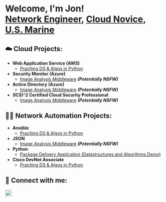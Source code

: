 <h1>Welcome, I'm Jon! <br/> <a href="https://www.linkedin.com/in/jonbriggsjr">Network Engineer</a>, <a href="https://github.com/jondanbriggs">Cloud Novice</a>,<a href="https://www.linkedin.com/in/jonbriggsjr"> U.S. Marine</a>

<h2>☁️  Cloud Projects:</h2>

- <b>Web Application Service (AWS)</b>
  - [Praciting DS & Algos in Python](https://github.com/joshmadakor1/Algorithms-Practice)
- <b>Security Monitor (Azure)</b>
  - [Image Analysis Middleware](https://github.com/joshmadakor1/4chan-Image-Analysis-Middleware-C964) <b><i>(Potentially NSFW)</b></i>
- <b>Active Directory (Azure)</b>
  - [Image Analysis Middleware]() <b><i>(Potentially NSFW)</b></i>
- <b>(ICS)^2 Certified Cloud Security Professional</b>
  - [Image Analysis Middleware](https://github.com/joshmadakor1/4chan-Image-Analysis-Middleware-C964) <b><i>(Potentially NSFW)</b></i>


 
<h2>👨‍💻 Network Automation Projects:</h2>

- <b>Ansible</b>
  - [Praciting DS & Algos in Python](https://github.com/joshmadakor1/Algorithms-Practice)
- <b>JSON</b>
  - [Image Analysis Middleware](https://github.com/joshmadakor1/4chan-Image-Analysis-Middleware-C964) <b><i>(Potentially NSFW)</b></i>
- <b>Python</b>
  - [Package Delivery Application (Datastructures and Algorithms Demo)](https://github.com/joshmadakor1/Package-Delivery-Pathfinding-Algorithm)
- <b>Cisco DevNet Associate</b>
  - [Praciting DS & Algos in Python](https://github.com/joshmadakor1/Algorithms-Practice)

<h2> 🤳 Connect with me:</h2>

[<img align="left" alt="JoshMadakor | LinkedIn" width="22px" src="https://cdn.jsdelivr.net/npm/simple-icons@v3/icons/linkedin.svg" />][linkedin]

[linkedin]: www.linkedin.com/in/jonbriggsjr

<!--
